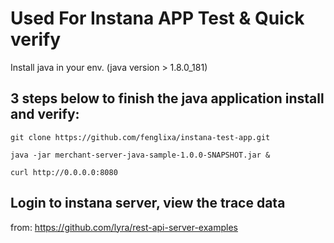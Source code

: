 # Used For Instana APP Test & Quick verify
Install java in your env. (java version > 1.8.0_181)

## 3 steps below to finish the java application install and verify:

```
git clone https://github.com/fenglixa/instana-test-app.git

java -jar merchant-server-java-sample-1.0.0-SNAPSHOT.jar &

curl http://0.0.0.0:8080
```
## Login to instana server, view the trace data

from: https://github.com/lyra/rest-api-server-examples


